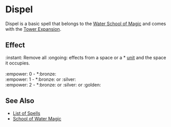 # Dispel

Dispel is a basic spell that belongs to the [Water School of Magic](school_of_water_magic.md) and comes with the [Tower Expansion](../content.md).


## Effect

:instant: Remove all :ongoing: effects from a space or a \* [unit](../units.md) and the space it occupies.<br><br>:empower: 0 - \*:bronze:<br>:empower: 1 - \*:bronze: or :silver:<br>:empower: 2 - \*:bronze: or :silver: or :golden:


## See Also

- [List of Spells](../spells.md)
- [School of Water Magic](school_of_water_magic.md)
